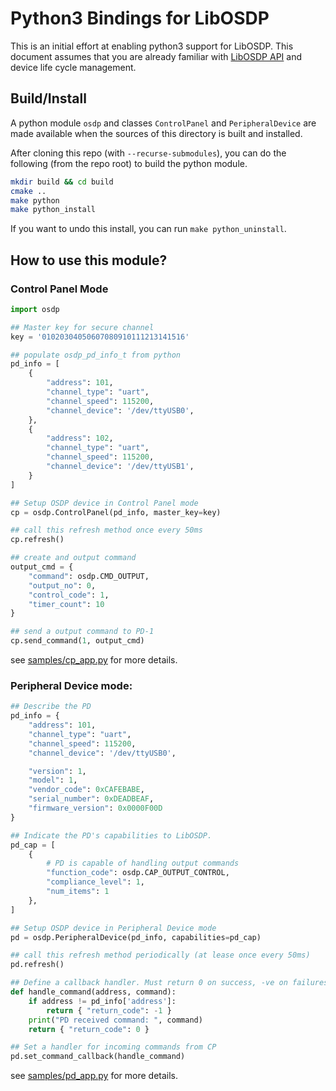 # Python3 Bindings for LibOSDP

This is an initial effort at enabling python3 support for LibOSDP. This document
assumes that you are already familiar with [LibOSDP API][1] and device life
cycle management.

## Build/Install

A python module `osdp` and classes `ControlPanel` and `PeripheralDevice` are
made available when the sources of this directory is built and installed.

After cloning this repo (with `--recurse-submodules`), you can do the following
(from the repo root) to build the python module.

```bash
mkdir build && cd build
cmake ..
make python
make python_install
```

If you want to undo this install, you can run `make python_uninstall`.

## How to use this module?

### Control Panel Mode

```python
import osdp

## Master key for secure channel
key = '01020304050607080910111213141516'

## populate osdp_pd_info_t from python
pd_info = [
    {
        "address": 101,
        "channel_type": "uart",
        "channel_speed": 115200,
        "channel_device": '/dev/ttyUSB0',
    },
    {
        "address": 102,
        "channel_type": "uart",
        "channel_speed": 115200,
        "channel_device": '/dev/ttyUSB1',
    }
]

## Setup OSDP device in Control Panel mode
cp = osdp.ControlPanel(pd_info, master_key=key)

## call this refresh method once every 50ms
cp.refresh()

## create and output command
output_cmd = {
    "command": osdp.CMD_OUTPUT,
    "output_no": 0,
    "control_code": 1,
    "timer_count": 10
}

## send a output command to PD-1
cp.send_command(1, output_cmd)
```

see [samples/cp_app.py][2] for more details.

### Peripheral Device mode:

```python
## Describe the PD
pd_info = {
    "address": 101,
    "channel_type": "uart",
    "channel_speed": 115200,
    "channel_device": '/dev/ttyUSB0',

    "version": 1,
    "model": 1,
    "vendor_code": 0xCAFEBABE,
    "serial_number": 0xDEADBEAF,
    "firmware_version": 0x0000F00D
}

## Indicate the PD's capabilities to LibOSDP.
pd_cap = [
    {
        # PD is capable of handling output commands
        "function_code": osdp.CAP_OUTPUT_CONTROL,
        "compliance_level": 1,
        "num_items": 1
    },
]

## Setup OSDP device in Peripheral Device mode
pd = osdp.PeripheralDevice(pd_info, capabilities=pd_cap)

## call this refresh method periodically (at lease once every 50ms)
pd.refresh()

## Define a callback handler. Must return 0 on success, -ve on failures.
def handle_command(address, command):
    if address != pd_info['address']:
        return { "return_code": -1 }
    print("PD received command: ", command)
    return { "return_code": 0 }

## Set a handler for incoming commands from CP
pd.set_command_callback(handle_command)
```

see [samples/pd_app.py][3] for more details.

[1]: https://libosdp.sidcha.dev/api/
[2]: https://github.com/goToMain/libosdp/blob/master/samples/python/cp_app.py
[3]: https://github.com/goToMain/libosdp/blob/master/samples/python/pd_app.py
